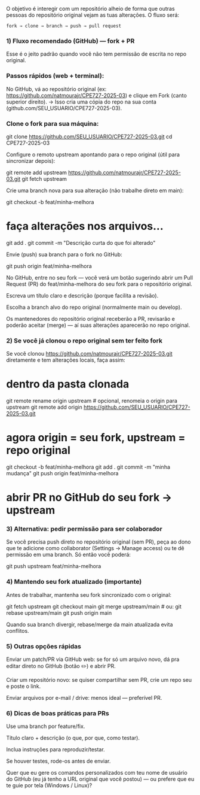O objetivo é interegir com um repositório alheio de forma que outras pessoas do repositório original vejam as tuas alterações. O fluxo será:

<code>fork → clone → branch → push → pull request</code>

### 1) Fluxo recomendado (GitHub) — fork + PR

Esse é o jeito padrão quando você não tem permissão de escrita no repo original.

### Passos rápidos (web + terminal):

No GitHub, vá ao repositório original (ex: https://github.com/natmourajr/CPE727-2025-03) e clique em Fork (canto superior direito).
-> Isso cria uma cópia do repo na sua conta (github.com/SEU_USUARIO/CPE727-2025-03).

### Clone o fork para sua máquina:

git clone https://github.com/SEU_USUARIO/CPE727-2025-03.git
cd CPE727-2025-03


Configure o remoto upstream apontando para o repo original (útil para sincronizar depois):

git remote add upstream https://github.com/natmourajr/CPE727-2025-03.git
git fetch upstream

Crie uma branch nova para sua alteração (não trabalhe direto em main):

git checkout -b feat/minha-melhora
# faça alterações nos arquivos...
git add .
git commit -m "Descrição curta do que foi alterado"

Envie (push) sua branch para o fork no GitHub:

git push origin feat/minha-melhora


No GitHub, entre no seu fork — você verá um botão sugerindo abrir um Pull Request (PR) do feat/minha-melhora do seu fork para o repositório original.

Escreva um título claro e descrição (porque facilita a revisão).

Escolha a branch alvo do repo original (normalmente main ou develop).

Os mantenedores do repositório original receberão a PR, revisarão e poderão aceitar (merge) — aí suas alterações aparecerão no repo original.

### 2) Se você já clonou o repo original sem ter feito fork

Se você clonou https://github.com/natmourajr/CPE727-2025-03.git diretamente e tem alterações locais, faça assim:

# dentro da pasta clonada
git remote rename origin upstream        # opcional, renomeia o origin para upstream
git remote add origin https://github.com/SEU_USUARIO/CPE727-2025-03.git
# agora origin = seu fork, upstream = repo original
git checkout -b feat/minha-melhora
git add .
git commit -m "minha mudança"
git push origin feat/minha-melhora
# abrir PR no GitHub do seu fork -> upstream

### 3) Alternativa: pedir permissão para ser colaborador

Se você precisa push direto no repositório original (sem PR), peça ao dono que te adicione como collaborator (Settings → Manage access) ou te dê permissão em uma branch. Só então você poderá:

git push upstream feat/minha-melhora

### 4) Mantendo seu fork atualizado (importante)

Antes de trabalhar, mantenha seu fork sincronizado com o original:

git fetch upstream
git checkout main
git merge upstream/main   # ou: git rebase upstream/main
git push origin main


Quando sua branch divergir, rebase/merge da main atualizada evita conflitos.

### 5) Outras opções rápidas

Enviar um patch/PR via GitHub web: se for só um arquivo novo, dá pra editar direto no GitHub (botão ✏️) e abrir PR.

Criar um repositório novo: se quiser compartilhar sem PR, crie um repo seu e poste o link.

Enviar arquivos por e-mail / drive: menos ideal — preferível PR.

### 6) Dicas de boas práticas para PRs

Use uma branch por feature/fix.

Título claro + descrição (o que, por que, como testar).

Inclua instruções para reproduzir/testar.

Se houver testes, rode-os antes de enviar.

Quer que eu gere os comandos personalizados com teu nome de usuário do GitHub (eu já tenho a URL original que você postou) — ou prefere que eu te guie por tela (Windows / Linux)?